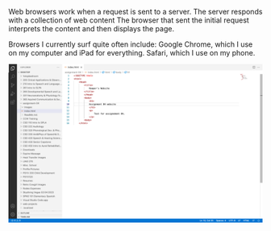 Web browsers work when a request is sent to a server.
The server responds with a collection of web content 
The browser that sent the initial request interprets the content and then displays the page.

Browsers I currently surf quite often include:
Google Chrome, which I use on my computer and iPad for everything. 
Safari, which I use on my phone. 


![screenshot](./images/assignment04screenshot.jpg)

